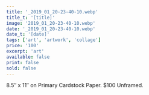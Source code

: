 ```yaml
---
title: '_2019_01_20-23-40-10.webp'
title_t: '[title]'
image: '2019_01_20-23-40-10.webp'
date: '_2019_01_20-23-40-10.webp'
date_t: '[date]'
tags: ['art', 'artwork', 'collage']
price: '100'
excerpt: 'art'
available: false
print: false
sold: false
---
```



8.5″ x 11″ on Primary Cardstock Paper.
$100 Unframed.
